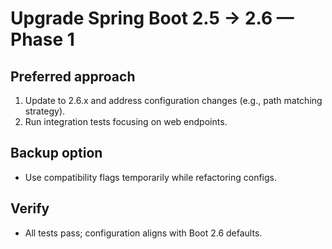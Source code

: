 # Upgrade Spring Boot 2.5 → 2.6 — Phase 1

## Preferred approach
1. Update to 2.6.x and address configuration changes (e.g., path matching strategy).
2. Run integration tests focusing on web endpoints.

## Backup option
- Use compatibility flags temporarily while refactoring configs.

## Verify
- All tests pass; configuration aligns with Boot 2.6 defaults.
